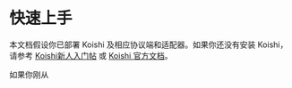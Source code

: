 
# 快速上手
本文档假设你已部署 Koishi 及相应协议端和适配器。如果你还没有安装 Koishi，请参考 [Koishi新人入门帖](https://forum.koishi.xyz/t/topic/556) 或 [Koishi 官方文档](https://koishi.chat/zh-CN/)。

如果你刚从



<!--stackedit_data:
eyJoaXN0b3J5IjpbNjA2MjkxMDY0XX0=
-->